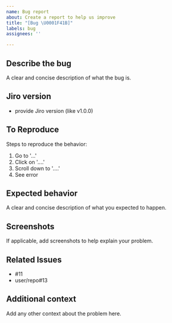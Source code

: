 ```yaml
---
name: Bug report
about: Create a report to help us improve
title: "[Bug \U0001F41B]"
labels: bug
assignees: ''

---
```


## Describe the bug

A clear and concise description of what the bug is.

## Jiro version

- provide Jiro version (like v1.0.0)

## To Reproduce

Steps to reproduce the behavior:

1. Go to '...'
2. Click on '....'
3. Scroll down to '....'
4. See error

## Expected behavior

A clear and concise description of what you expected to happen.

## Screenshots

If applicable, add screenshots to help explain your problem.

## Related Issues

- #11
- user/repo#13

## Additional context

Add any other context about the problem here.
